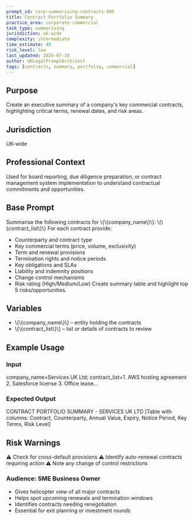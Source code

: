 ```yaml
---
prompt_id: corp-summarising-contracts-005
title: Contract Portfolio Summary
practice_area: corporate-commercial
task_type: summarising
jurisdiction: uk-wide
complexity: intermediate
time_estimate: 40
risk_level: low
last_updated: 2025-07-10
author: UKLegalPromptArchitect
tags: [contracts, summary, portfolio, commercial]
---
```


## Purpose
Create an executive summary of a company's key commercial contracts, highlighting critical terms, renewal dates, and risk areas.

## Jurisdiction
UK-wide

## Professional Context
Used for board reporting, due diligence preparation, or contract management system implementation to understand contractual commitments and opportunities.

## Base Prompt
Summarise the following contracts for \\{\\{company_name\\}\\}:
\\{\\{contract_list\\}\\}
For each contract provide:
- Counterparty and contract type
- Key commercial terms (price, volume, exclusivity)
- Term and renewal provisions
- Termination rights and notice periods
- Key obligations and SLAs
- Liability and indemnity positions
- Change control mechanisms
- Risk rating (High/Medium/Low)
Create summary table and highlight top 5 risks/opportunities.

## Variables
- \\{\\{company_name\\}\\} – entity holding the contracts
- \\{\\{contract_list\\}\\} – list or details of contracts to review

## Example Usage
### Input
company_name=Services UK Ltd; contract_list=1. AWS hosting agreement 2. Salesforce license 3. Office lease...

### Expected Output
CONTRACT PORTFOLIO SUMMARY - SERVICES UK LTD
[Table with columns: Contract, Counterparty, Annual Value, Expiry, Notice Period, Key Terms, Risk Level]

## Risk Warnings
⚠️ Check for cross-default provisions
⚠️ Identify auto-renewal contracts requiring action
⚠️ Note any change of control restrictions

### Audience: SME Business Owner
- Gives helicopter view of all major contracts
- Helps spot upcoming renewals and termination windows
- Identifies contracts needing renegotiation
- Essential for exit planning or investment rounds
